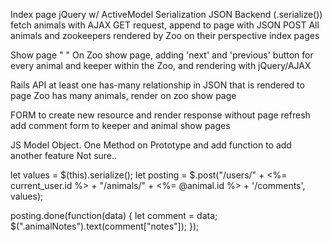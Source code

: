 Index page jQuery w/ ActiveModel Serialization JSON Backend (.serialize())
fetch animals with AJAX GET request, append to page with JSON POST
    All animals and zookeepers rendered by Zoo on their perspective index pages

Show page "  "
    On Zoo show page, adding 'next' and 'previous' button for every animal and keeper within the Zoo, and rendering with jQuery/AJAX

Rails API at least one has-many relationship in JSON that is rendered to page 
    Zoo has many animals, render on zoo show page

FORM to create new resource and render response without page refresh
    add comment form to keeper and animal show pages

JS Model Object. One Method on Prototype and add function to add another feature
    Not sure..

<script type="text/javascript" charset="utf-8">
  $(function () {
    $(".js-next").on("click", function () {
      var id = $(this).data("id");
      let nextID = parseInt($(".js-next").attr("data-id"));
      $.get("/users/" + <%= current_user.id %> + "/animals/" + nextID + ".json", function (data) {
        $(".animalName").text(data["name"]);
        $(".animalSpecies").text(data["species"]);
        $(".animalPersonality").text(data["personality"]);
        $(".animalNotes").text(data["comments"]);
        // re-set the id to current on link
        $(".js-next").attr("data-id", data["id"]);
      });
    });
  });
</script>

let values = $(this).serialize();
let posting = $.post("/users/" + <%= current_user.id %> + "/animals/" + <%= @animal.id %> + '/comments', values);

posting.done(function(data) {
  let comment = data;
  $(".animalNotes").text(comment["notes"]);
});